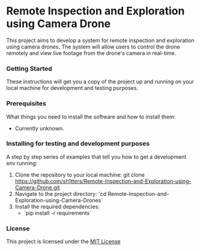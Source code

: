 # Remote Inspection and Exploration using Camera Drone
This project aims to develop a system for remote inspection and exploration using camera drones. The system will allow users to control the drone remotely and view live footage from the drone's camera in real-time.

### Getting Started
These instructions will get you a copy of the project up and running on your local machine for development and testing purposes.

### Prerequisites
What things you need to install the software and how to install them:

* Currently unknown.

### Installing for testing and development purposes
A step by step series of examples that tell you how to get a development env running:

1. Clone the repository to your local machine: git clone https://github.com/sh1tters/Remote-Inspection-and-Exploration-using-Camera-Drone.git
2. Navigate to the project directory: ´cd Remote-Inspection-and-Exploration-using-Camera-Drones´
3. Install the required dependencies: 
      * `pip install -r requirements´

### License
This project is licensed under the [MIT License](https://github.com/sh1tters/Remote-Inspection-and-Exploration-using-Camera-Drones/blob/master/LICENSE)
